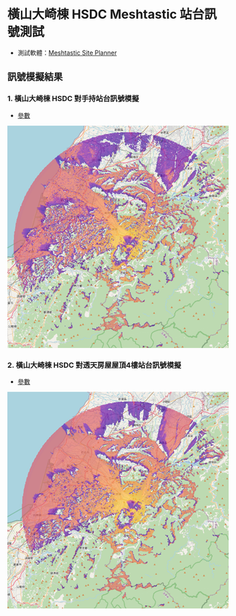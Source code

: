 # 橫山大崎棟 HSDC Meshtastic 站台訊號測試

- 測試軟體：[Meshtastic Site Planner](https://site.meshtastic.org/)

## 訊號模擬結果

### 1. 橫山大崎棟 HSDC 對手持站台訊號模擬

- [參數](./handheld-TX915-JDK-20/parameter.md)

![手持站台的模擬圖](./handheld-TX915-JDK-20/image.png)

### 2. 橫山大崎棟 HSDC 對透天房屋屋頂4樓站台訊號模擬

- [參數](./house-4-GT-BLG20-40-L/parameter.md)

![房屋站台的模擬圖](./house-4-GT-BLG20-40-L/image.png)
